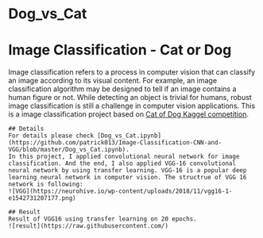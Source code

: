 # Dog_vs_Cat
# Image Classification - Cat or Dog

Image classification refers to a process in computer vision that can classify an image according to its visual content. For example, an image classification algorithm may be designed to tell if an image contains a human figure or not. While detecting an object is trivial for humans, robust image classification is still a challenge in computer vision applications. This is a image classification project based on [Cat of Dog Kaggel competition](https://www.kaggle.com/c/dogs-vs-cats/overview/description).

```
## Details 
For details please check [Dog_vs_Cat.ipynb](https://github.com/patrick013/Image-Classification-CNN-and-VGG/blob/master/Dog_vs_Cat.ipynb).
In this project, I applied convolutional neural network for image classification. And the end, I also applied VGG-16 convolutional neural network by using transfer learning. VGG-16 is a popular deep learning neural network in computer vision. The structrue of VGG 16 network is following:
![VGG](https://neurohive.io/wp-content/uploads/2018/11/vgg16-1-e1542731207177.png)

## Result 
Result of VGG16 using transfer learning on 20 epochs.
![result](https://raw.githubusercontent.com/)
